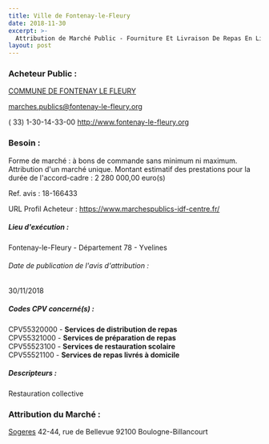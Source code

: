 ```yaml
---
title: Ville de Fontenay-le-Fleury
date: 2018-11-30
excerpt: >-
  Attribution de Marché Public - Fourniture Et Livraison De Repas En Liaison Froide
layout: post
---
```


### Acheteur Public : 
<a href="/acheteur-136/siren-217802420"> COMMUNE DE FONTENAY LE FLEURY</a><br/>



marches.publics@fontenay-le-fleury.org

( 33) 1-30-14-33-00
http://www.fontenay-le-fleury.org
### Besoin :

Forme de marché : à bons de commande sans minimum ni maximum. Attribution d'un marché unique. Montant estimatif des prestations pour la durée de l'accord-cadre : 2 280 000,00 euro(s)

Ref. avis : 18-166433

URL Profil Acheteur : https://www.marchespublics-idf-centre.fr/

##### Lieu d'exécution :

Fontenay-le-Fleury - Département 78 - Yvelines

###### Date de publication de l'avis d'attribution : 
30/11/2018

##### Codes CPV concerné(s) :
CPV55320000 - **Services de distribution de repas** <br/>
CPV55321000 - **Services de préparation de repas** <br/>
CPV55523100 - **Services de restauration scolaire** <br/>
CPV55521100 - **Services de repas livrés à domicile** <br/>

##### Descripteurs :
Restauration collective <br/>

### Attribution du Marché :
<a href="/entreprise-572/siren-572102176"> Sogeres</a>    42-44, rue de Bellevue 92100 Boulogne-Billancourt <br/>
